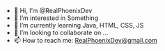 - 👋 Hi, I’m @RealPhoenixDev
- 👀 I’m interested in Something
- 🌱 I’m currently learning Java, HTML, CSS, JS
- 💞️ I’m looking to collaborate on ...
- 📫 How to reach me: RealPhoenixDev@gmail.com

<!---
RealPhoenixDev/RealPhoenixDev is a ✨ special ✨ repository because its `README.md` (this file) appears on your GitHub profile.
You can click the Preview link to take a look at your changes.
--->
